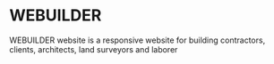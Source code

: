# WEBUILDER
 WEBUILDER website is a responsive website for building contractors, clients, architects, land surveyors and laborer

